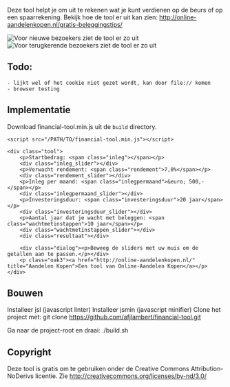
Deze tool helpt je om uit te rekenen wat je kunt verdienen op de beurs of op een spaarrekening.
Bekijk hoe de tool er uit kan zien: http://online-aandelenkopen.nl/gratis-beleggingstips/

![Voor nieuwe bezoekers ziet de tool er zo uit](img.jpg "Nieuwe bezoekers")
![Voor terugkerende bezoekers ziet de tool er zo uit](img.jpg "Terugkerende bezoekers")

## Todo:

    - lijkt wel of het cookie niet gezet wordt, kan door file:// komen
    - browser testing


## Implementatie

Download financial-tool.min.js uit de `build` directory.

    <script src="/PATH/TO/financial-tool.min.js"></script>

    <div class="tool">
        <p>Startbedrag: <span class="inleg"></span></p>
        <div class="inleg_slider"></div>
        <p>Verwacht rendement: <span class="rendement">7,0%</span></p>
        <div class="rendement_slider"></div>
        <p>Inleg per maand: <span class="inlegpermaand">&euro; 500,-</span></p>
        <div class="inlegpermaand_slider"></div>
        <p>Investeringsduur: <span class="investeringsduur">20 jaar</span></p>
        <div class="investeringsduur_slider"></div>
        <p>Aantal jaar dat je wacht met beleggen: <span class="wachtmetinstappen">10 jaar</span></p>
        <div class="wachtmetinstappen_slider"></div>
        <div class="resultaat"></div>

        <div class="dialog"><p>Beweeg de sliders met uw muis om de getallen aan te passen.</p></div>
        <p class="oak3"><a href="http://online-aandelenkopen.nl/" title="Aandelen Kopen">Een tool van Online-Aandelen Kopen</a></p>
    </div>


## Bouwen

Installeer jsl (javascript linter)
Installeer jsmin (javascript minifier)
Clone het project met:
git clone https://github.com/afjlambert/financial-tool.git

Ga naar de project-root en draai:
    ./build.sh


## Copyright

Deze tool is gratis om te gebruiken onder de Creative Commons Attribution-NoDerivs licentie.
Zie http://creativecommons.org/licenses/by-nd/3.0/